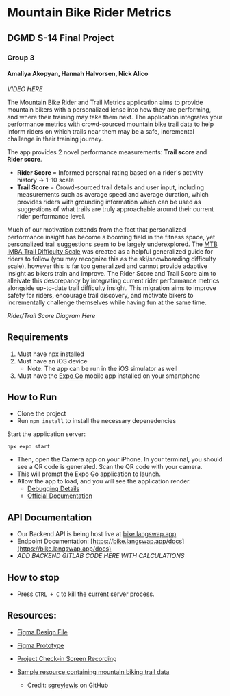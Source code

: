 # Mountain Bike Rider Metrics
## DGMD S-14 Final Project
### Group 3
#### Amaliya Akopyan, Hannah Halvorsen, Nick Alico

*VIDEO HERE*

The Mountain Bike Rider and Trail Metrics application aims to provide mountain bikers with a personalized lense into how they are performing, and where their training may take them next. The application integrates your performance metrics with crowd-sourced mountain bike trail data to help inform riders on which trails near them may be a safe, incremental challenge in their training journey.

The app provides 2 novel performance measurements: **Trail score** and **Rider score**. 
* **Rider Score** = Informed personal rating based on a rider's activity history -> 1-10 scale
* **Trail Score** = Crowd-sourced trail details and user input, including measurements such as average speed and average duration, which provides riders with grounding information which can be used as suggestions of what trails are truly approachable around their current rider performance level.

Much of our motivation extends from the fact that personalized performance insight has become a booming field in the fitness space, yet personalized trail suggestions seem to be largely underexplored. The [MTB IMBA Trail Difficulty Scale](https://pedalchile.com/blog/mtb-trail-rating) was created as a helpful generalized guide for riders to follow (you may recognize this as the ski/snowboarding difficulty scale), however this is far too generalized and cannot provide adaptive insight as bikers train and improve. The Rider Score and Trail Score aim to alleivate this descrepancy by integrating current rider performance metrics alongside up-to-date trail difficulty insight. This migration aims to improve safety for riders, encourage trail discovery, and motivate bikers to incrementally challenge themselves while having fun at the same time.

*Rider/Trail Score Diagram Here*

## Requirements
1. Must have npx installed
2. Must have an iOS device
    * Note: The app can be run in the iOS simulator as well
3. Must have the [Expo Go](https://apps.apple.com/us/app/expo-go/id982107779) mobile app installed on your smartphone

## How to Run
* Clone the project
* Run `npm install` to install the necessary depenedencies

Start the application server:
```
npx expo start
```
* Then, open the Camera app on your iPhone. In your terminal, you should see a QR code is generated. Scan the QR code with your camera.
* This will prompt the Expo Go application to launch.
* Allow the app to load, and you will see the application render.
  * [Debugging Details](https://apps.apple.com/us/app/expo-go/id982107779)
  * [Official Documentation](https://docs.expo.dev/get-started/installation/)

## API Documentation
* Our Backend API is being host live at [bike.langswap.app](https://bike.langswap.app/)
* Endpoint Documentation: [https://bike.langswap.app/docs](https://bike.langswap.app/docs)
* *ADD BACKEND GITLAB CODE HERE WITH CALCULATIONS*

## How to stop
* Press `CTRL + C` to kill the current server process.

## Resources:
* [Figma Design File](https://www.figma.com/file/WSRGcAsVMTmNGIwnlYYHzk/Trail-Tailor?type=design&node-id=0%3A1&mode=design&t=yFUCxeEE72cog2Ra-1)
* [Figma Prototype](https://www.figma.com/proto/WSRGcAsVMTmNGIwnlYYHzk/Trail-Tailor?page-id=0%3A1&type=design&node-id=1-2907&viewport=-64%2C303%2C0.4&t=Mgnh959uDVqLWjnN-1&scaling=scale-down&starting-point-node-id=1%3A2907&mode=design)

* [Project Check-in Screen Recording](https://drive.google.com/file/d/1g5GpgBJAFIHR8M-Qo1tywr__UvTGgTO2/view?usp=sharing)
* [Sample resource containing mountain biking trail data](https://github.com/sgreylewis/mtb-trail-finder/blob/master/data/US_trails_engineered.csv)
  * Credit: [sgreylewis](https://github.com/sgreylewis) on GitHub